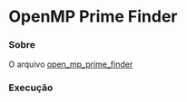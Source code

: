 # OpenMP Prime Finder

### Sobre
O arquivo [open_mp_prime_finder](open_mp_prime_finder.c)

### Execução

